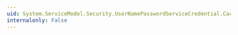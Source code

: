 ```yaml
---
uid: System.ServiceModel.Security.UserNamePasswordServiceCredential.CacheLogonTokens
internalonly: False
---
```

